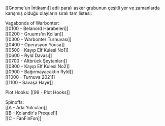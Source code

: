 ---
---  
  
[[Gnome'un İntikamı]] adlı paralı asker grubunun çeşitli yer ve zamanlarda karışmış olduğu olayların sıralı tam listesi:  
  
Vagabonds of Warbonter:  
[[0100 - Belanord Harabeleri]]  
[[0200 - Gruums'ın Kolları]]  
[[0300 - Warbonter Turnuvası]]  
[[0400 - Operasyon Yousa]]  
[[0500 - Kayıp Elf Kulesi No1]]  
[[0600 - Ryld Davası]]  
[[0700 - Altbrück Şeytanları]]  
[[0800 - Kayıp Elf Kulesi No2]]  
[[0900 - Bağırmayacaktın Ryld]]  
[[1000 - Turnuva 2021]]  
[[1100 - Savaşa Hayır]]  
  
Plot Hooks: [[99 - Plot Hooks]]  
  
Spinoffs:  
[[A - Ada Yolcuları]]  
[[B - Kolandir's Prequel]]  
[[C - FanFinFon]]